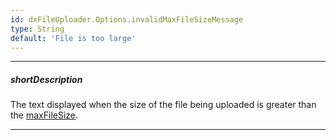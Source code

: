 ```yaml
---
id: dxFileUploader.Options.invalidMaxFileSizeMessage
type: String
default: 'File is too large'
---
```

---
##### shortDescription
The text displayed when the size of the file being uploaded is greater than the [maxFileSize](/api-reference/10%20UI%20Components/dxFileUploader/1%20Configuration/maxFileSize.md '/Documentation/ApiReference/UI_Components/dxFileUploader/Configuration/#maxFileSize').

---
